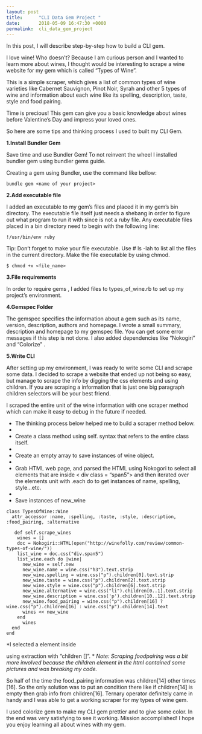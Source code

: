 ```yaml
---
layout: post
title:      "CLI Data Gem Project "
date:       2018-05-09 16:47:30 +0000
permalink:  cli_data_gem_project
---
```




In this post, I will describe step-by-step how to build a CLI gem.

I love wine! Who doesn’t? Because I am curious person and I wanted to learn more about wines, I thought would be interesting to scrape a wine website for my gem which is called “Types of Wine”.

This is a simple scraper, which gives a list of common types of wine varieties like Cabernet Sauvignon, Pinot Noir, Syrah and other 5 types of wine and information about each wine like its spelling, description, taste, style and food pairing.

Time is precious! This gem can give you a basic knowledge about wines before Valentine’s Day and impress your loved ones.

So here are some tips and thinking process I used to built my CLI Gem.

**1.Install Bundler Gem**

Save time and use Bundler Gem! To not reinvent the wheel I installed bundler gem using bundler gems guide.

Creating a gem using Bundler, use the command like bellow:

`bundle gem <name of your project>`

**2.Add executable file**

I added an executable to my gem’s files and placed it in my gem’s bin directory. The executable file itself just needs a shebang in order to figure out what program to run it with since is not a ruby file. Any executable files placed in a bin directory need to begin with the following line:

`!/usr/bin/env ruby`

Tip: Don’t forget to make your file executable. Use # ls -lah to list all the files in the current directory. Make the file executable by using chmod.

`$ chmod +x <file_name>`

**3.File requirements**

In order to require gems , I added files to types_of_wine.rb to set up my project’s environment.

**4.Gemspec Folder**

The gemspec specifies the information about a gem such as its name, version, description, authors and homepage. I wrote a small summary, description and homepage to my gemspec file. You can get some error messages if this step is not done. I also added dependencies like “Nokogiri” and “Colorize” .

**5.Write CLI**

After setting up my environment, I was ready to write some CLI and scrape some data. I decided to scrape a website that ended up not being so easy, but manage to scrape the info by digging the css elements and using children. If you are scraping a information that is just one big paragraph children selectors will be your best friend.

I scraped the entire unit of the wine information with one scraper method which can make it easy to debug in the future if needed.

* The thinking process below helped me to build a scraper method below.
* 
* Create a class method using self. syntax that refers to the entire class itself.
* 
* Create an empty array to save instances of wine object.
* 
* Grab HTML web page, and parsed the HTML using Nokogori to select all elements that are inside < div class = “span5”> and then iterated over the elements unit with .each do to get instances of name, spelling, style…etc.
* 
* Save instances of new_wine

```
class TypesOfWine::Wine
  attr_accessor :name, :spelling, :taste, :style, :description, :food_pairing, :alternative

   def self.scrape_wines
    wines = []
    doc = Nokogiri::HTML(open("http://winefolly.com/review/common-types-of-wine/"))
    list_wine = doc.css("div.span5")
    list_wine.each do |wine|
      new_wine = self.new
      new_wine.name = wine.css("h3").text.strip
      new_wine.spelling = wine.css("p").children[0].text.strip
      new_wine.taste = wine.css("p").children[2].text.strip
      new_wine.style = wine.css("p").children[6].text.strip
      new_wine.alternative = wine.css("li").children[0..1].text.strip
      new_wine.description = wine.css('p').children[10..12].text.strip
      new_wine.food_pairing = wine.css("p").children[16] ? wine.css("p").children[16] : wine.css("p").children[14].text
      wines << new_wine
    end
      wines
  end
end
```

*I selected a element inside <p> using extraction with “children []”.
*
*Note: Scraping foodpairing was a bit more involved because the children element in the html contained some pictures and was breaking my code.*

So half of the time the food_pairing information was children[14] other times [16]. So the only solution was to put an condition there like if children[14] is empty then grab info from children[16]. Ternary operator definitely came in handy and I was able to get a working scraper for my types of wine gem.

I used colorize gem to make my CLI gem prettier and to give some color. In the end was very satisfying to see it working. Mission accomplished! I hope you enjoy learning all about wines with my gem.



